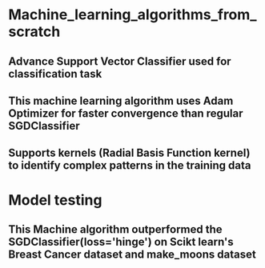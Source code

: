 # Machine_learning_algorithms_from_scratch

## Advance Support Vector Classifier used for classification task

## This machine learning algorithm uses Adam Optimizer for faster convergence than regular SGDClassifier

## Supports kernels (Radial Basis Function kernel) to identify complex patterns in the training data

# Model testing
## This Machine algorithm outperformed the SGDClassifier(loss='hinge')  on Scikt learn's Breast Cancer dataset and make_moons dataset 

